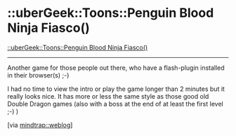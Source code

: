 # ::uberGeek::Toons::Penguin Blood Ninja Fiasco()

<a href="http://www.ubergeek.tv/article.php?pid=73">::uberGeek::Toons::Penguin Blood Ninja Fiasco()</a>

-------------------------------



Another game for those people out there, who have a flash-plugin installed in their browser(s) ;-)

I had no time to view the intro or play the game longer than 2 minutes but it really looks nice. It has more or less the same style as those good old Double Dragon games (also with a boss at the end of at least the first level ;-) )



[via <a href="http://weblog.bsd-network.org/archives/2004/11/24/ubergeek-flash-uber-den-tux/">mindtrap::weblog</a>]

